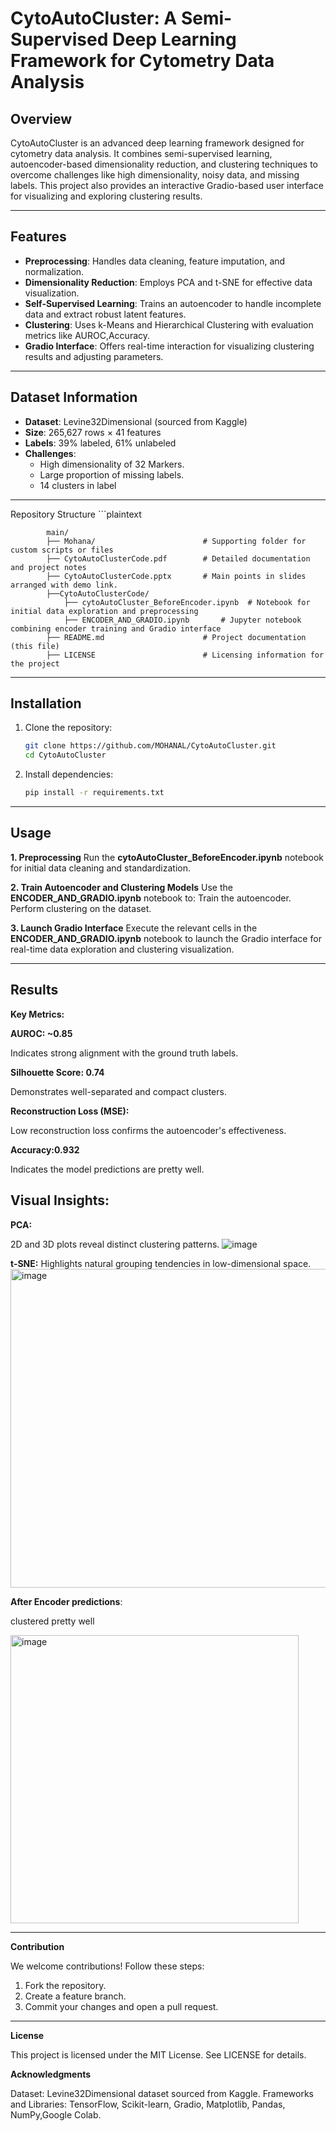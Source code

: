 # CytoAutoCluster: A Semi-Supervised Deep Learning Framework for Cytometry Data Analysis

## Overview
CytoAutoCluster is an advanced deep learning framework designed for cytometry data analysis. It combines semi-supervised learning, autoencoder-based dimensionality reduction, and clustering techniques to overcome challenges like high dimensionality, noisy data, and missing labels. This project also provides an interactive Gradio-based user interface for visualizing and exploring clustering results.

---

## Features
- **Preprocessing**: Handles data cleaning, feature imputation, and normalization.
- **Dimensionality Reduction**: Employs PCA and t-SNE for effective data visualization.
- **Self-Supervised Learning**: Trains an autoencoder to handle incomplete data and extract robust latent features.
- **Clustering**: Uses k-Means and Hierarchical Clustering with evaluation metrics like AUROC,Accuracy.
- **Gradio Interface**: Offers real-time interaction for visualizing clustering results and adjusting parameters.

---

## Dataset Information
- **Dataset**: Levine32Dimensional (sourced from Kaggle)
- **Size**: 265,627 rows × 41 features
- **Labels**: 39% labeled, 61% unlabeled
- **Challenges**:
  - High dimensionality of 32 Markers.
  - Large proportion of missing labels.
  - 14 clusters in label

---

Repository Structure
        ```plaintext

            main/
            ├── Mohana/                        # Supporting folder for custom scripts or files
            ├── CytoAutoClusterCode.pdf        # Detailed documentation and project notes
            ├── CytoAutoClusterCode.pptx       # Main points in slides arranged with demo link.
            ├──CytoAutoClusterCode/
                ├── cytoAutoCluster_BeforeEncoder.ipynb  # Notebook for initial data exploration and preprocessing
                ├── ENCODER_AND_GRADIO.ipynb       # Jupyter notebook combining encoder training and Gradio interface
            ├── README.md                      # Project documentation (this file)
            ├── LICENSE                        # Licensing information for the project
---
## Installation
1. Clone the repository:
   ```bash
   git clone https://github.com/MOHANAL/CytoAutoCluster.git
   cd CytoAutoCluster
2. Install dependencies:
   ```bash
   pip install -r requirements.txt
---
## Usage
**1. Preprocessing**
  Run the **cytoAutoCluster_BeforeEncoder.ipynb** notebook for initial data cleaning and standardization.

**2. Train Autoencoder and Clustering Models**
  Use the **ENCODER_AND_GRADIO.ipynb** notebook to:
  Train the autoencoder.
  Perform clustering on the dataset.

**3. Launch Gradio Interface**
   Execute the relevant cells in the **ENCODER_AND_GRADIO.ipynb** notebook to launch the Gradio interface for real-time data exploration and clustering visualization.
  
---
## Results
**Key Metrics:**

**AUROC: **~0.85****
  
  Indicates strong alignment with the ground truth labels.
  
**Silhouette Score: **0.74****
  
  Demonstrates well-separated and compact clusters.
  
**Reconstruction Loss (MSE):**

  Low reconstruction loss confirms the autoencoder's effectiveness.
  
**Accuracy:0.932**

   Indicates the model predictions are pretty well.
  
## Visual Insights:
**PCA:**

2D and 3D plots reveal distinct clustering patterns.
![image](https://github.com/user-attachments/assets/26c2d17d-c7ae-4b86-a173-9b83494f1d0c)

**t-SNE:**
Highlights natural grouping tendencies in low-dimensional space.
<img width="510" alt="image" src="https://github.com/user-attachments/assets/840a6562-92fb-4a67-8352-189f1b6fe04a">

**After Encoder predictions**:

clustered pretty well

<img width="461" alt="image" src="https://github.com/user-attachments/assets/6d45b128-6496-4f60-8f69-c2abbee3533f">

---
**Contribution**

We welcome contributions! Follow these steps:
1. Fork the repository.
2. Create a feature branch.
3. Commit your changes and open a pull request.
---
**License**

This project is licensed under the MIT License. See LICENSE for details.

**Acknowledgments**

Dataset: Levine32Dimensional dataset sourced from Kaggle.
Frameworks and Libraries: TensorFlow, Scikit-learn, Gradio, Matplotlib, Pandas, NumPy,Google Colab.

